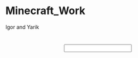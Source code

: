 # Minecraft_Work
Igor and Yarik
<html>

<head>
    <title> Site liceum DNZ ZPPL 22</title>
    <!--Название страницы-->
    <header>

</head>

<body>
    <h1> </h1>
    <!--Заголовок-->
    <input type="" name="">
    <!--Блок для текста информации-->
    <tabel>
        <tr>
            <th> </th>
        </tr>
    </tabel>
</body>

</html>